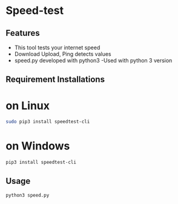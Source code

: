 # Speed-test

## Features
- This tool tests your internet speed
- Download Upload, Ping detects values
- speed.py developed with python3 -Used with python 3 version

## Requirement Installations

# on Linux
```sh
sudo pip3 install speedtest-cli
```
# on Windows

```sh
pip3 install speedtest-cli
```

## Usage

```sh
python3 speed.py
```
